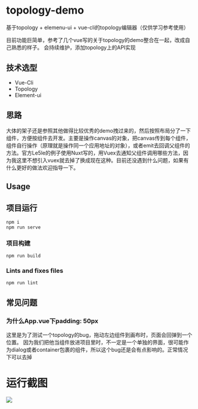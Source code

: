 # topology-demo

基于topology + elemenu-ui + vue-cli的topology编辑器（仅供学习参考使用）

目前功能巨简单，参考了几个vue写的关于topology的demo整合在一起，改成自己熟悉的样子。
会持续维护，添加topology上的API实现

## 技术选型
- Vue-Cli
- Topology
- Element-ui

## 思路
大体的架子还是参照其他做得比较优秀的demo拽过来的，然后按照布局分了一下组件，方便按组件去开发。主要是操作canvas的对象，把canvas传到每个组件，组件自行操作（原理就是操作同一个应用地址的对象），或者emit去回调父组件的方法。官方Le5le的例子使用Nuxt写的，用Vuex去通知父组件调用哪些方法，因为我这里不想引入vuex就去掉了换成现在这种。目前还没遇到什么问题，如果有什么更好的做法欢迎指导一下。

## Usage
## 项目运行
```
npm i
npm run serve
```

### 项目构建
```
npm run build
```

### Lints and fixes files
```
npm run lint
```

## 常见问题
### 为什么App.vue下padding: 50px
这里是为了测试一个topology的bug，拖动左边组件到画布时，页面会回弹到一个位置。
因为我们把他当组件放进项目里时，不一定是一个单独的界面，很可能作为dialog或者container包裹的组件，所以这个bug还是会有点影响的。正常情况下可以去掉

# 运行截图
![](https://i.loli.net/2020/11/27/MzoFGJUeibgpd7w.jpg)